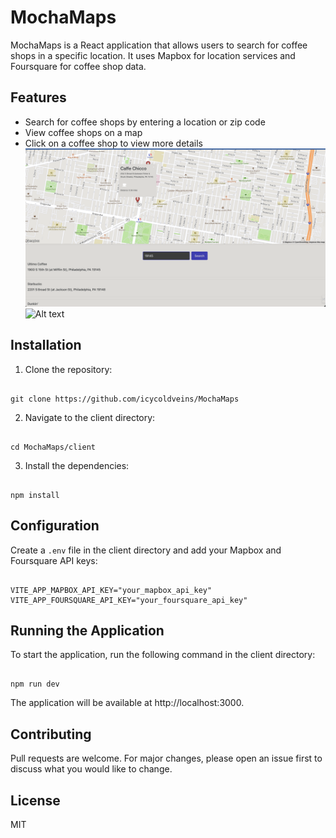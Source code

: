 # MochaMaps

MochaMaps is a React application that allows users to search for coffee shops in a specific location. It uses Mapbox for location services and Foursquare for coffee shop data.

## Features

- Search for coffee shops by entering a location or zip code
- View coffee shops on a map
- Click on a coffee shop to view more details
![Alt text](pic.png)
![Alt text](<Screenshot 2023-12-26 at 4.16.57 PM.png>)
## Installation

1. Clone the repository:
```

git clone https://github.com/icycoldveins/MochaMaps

```

2. Navigate to the client directory:
```

cd MochaMaps/client

```

3. Install the dependencies:
```

npm install

```

## Configuration

Create a `.env` file in the client directory and add your Mapbox and Foursquare API keys:

```

VITE_APP_MAPBOX_API_KEY="your_mapbox_api_key"
VITE_APP_FOURSQUARE_API_KEY="your_foursquare_api_key"

```

## Running the Application

To start the application, run the following command in the client directory:

```

npm run dev

```

The application will be available at http://localhost:3000.

## Contributing

Pull requests are welcome. For major changes, please open an issue first to discuss what you would like to change.

## License

MIT

